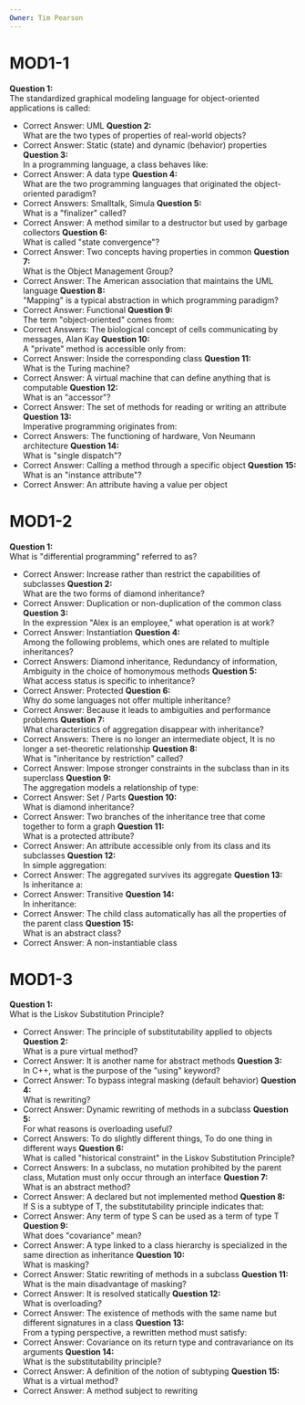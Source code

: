 ```yaml
---
Owner: Tim Pearson
---
```

# MOD1-1
**Question 1:**  
The standardized graphical modeling language for object-oriented applications is called:
- Correct Answer: UML
**Question 2:**  
What are the two types of properties of real-world objects?
- Correct Answer: Static (state) and dynamic (behavior) properties
**Question 3:**  
In a programming language, a class behaves like:
- Correct Answer: A data type
**Question 4:**  
What are the two programming languages that originated the object-oriented paradigm?
- Correct Answers: Smalltalk, Simula
**Question 5:**  
What is a "finalizer" called?
- Correct Answer: A method similar to a destructor but used by garbage collectors
**Question 6:**  
What is called "state convergence"?
- Correct Answer: Two concepts having properties in common
**Question 7:**  
What is the Object Management Group?
- Correct Answer: The American association that maintains the UML language
**Question 8:**  
"Mapping" is a typical abstraction in which programming paradigm?
- Correct Answer: Functional
**Question 9:**  
The term "object-oriented" comes from:
- Correct Answers: The biological concept of cells communicating by messages, Alan Kay
**Question 10:**  
A "private" method is accessible only from:
- Correct Answer: Inside the corresponding class
**Question 11:**  
What is the Turing machine?
- Correct Answer: A virtual machine that can define anything that is computable
**Question 12:**  
What is an "accessor"?
- Correct Answer: The set of methods for reading or writing an attribute
**Question 13:**  
Imperative programming originates from:
- Correct Answers: The functioning of hardware, Von Neumann architecture
**Question 14:**  
What is "single dispatch"?
- Correct Answer: Calling a method through a specific object
**Question 15:**  
What is an "instance attribute"?
- Correct Answer: An attribute having a value per object
# MOD1-2
**Question 1:**  
What is "differential programming" referred to as?
- Correct Answer: Increase rather than restrict the capabilities of subclasses
**Question 2:**  
What are the two forms of diamond inheritance?
- Correct Answer: Duplication or non-duplication of the common class
**Question 3:**  
In the expression "Alex is an employee," what operation is at work?
- Correct Answer: Instantiation
**Question 4:**  
Among the following problems, which ones are related to multiple inheritances?
- Correct Answers: Diamond inheritance, Redundancy of information, Ambiguity in the choice of homonymous methods
**Question 5:**  
What access status is specific to inheritance?
- Correct Answer: Protected
**Question 6:**  
Why do some languages not offer multiple inheritance?
- Correct Answer: Because it leads to ambiguities and performance problems
**Question 7:**  
What characteristics of aggregation disappear with inheritance?
- Correct Answers: There is no longer an intermediate object, It is no longer a set-theoretic relationship
**Question 8:**  
What is "inheritance by restriction" called?
- Correct Answer: Impose stronger constraints in the subclass than in its superclass
**Question 9:**  
The aggregation models a relationship of type:
- Correct Answer: Set / Parts
**Question 10:**  
What is diamond inheritance?
- Correct Answer: Two branches of the inheritance tree that come together to form a graph
**Question 11:**  
What is a protected attribute?
- Correct Answer: An attribute accessible only from its class and its subclasses
**Question 12:**  
In simple aggregation:
- Correct Answer: The aggregated survives its aggregate
**Question 13:**  
Is inheritance a:
- Correct Answer: Transitive
**Question 14:**  
In inheritance:
- Correct Answer: The child class automatically has all the properties of the parent class
**Question 15:**  
What is an abstract class?
- Correct Answer: A non-instantiable class
  
# MOD1-3
**Question 1:**  
What is the Liskov Substitution Principle?
- Correct Answer: The principle of substitutability applied to objects
**Question 2:**  
What is a pure virtual method?
- Correct Answer: It is another name for abstract methods
**Question 3:**  
In C++, what is the purpose of the "using" keyword?
- Correct Answer: To bypass integral masking (default behavior)
**Question 4:**  
What is rewriting?
- Correct Answer: Dynamic rewriting of methods in a subclass
**Question 5:**  
For what reasons is overloading useful?
- Correct Answers: To do slightly different things, To do one thing in different ways
**Question 6:**  
What is called "historical constraint" in the Liskov Substitution Principle?
- Correct Answers: In a subclass, no mutation prohibited by the parent class, Mutation must only occur through an interface
**Question 7:**  
What is an abstract method?
- Correct Answer: A declared but not implemented method
**Question 8:**  
If S is a subtype of T, the substitutability principle indicates that:
- Correct Answer: Any term of type S can be used as a term of type T
**Question 9:**  
What does "covariance" mean?
- Correct Answer: A type linked to a class hierarchy is specialized in the same direction as inheritance
**Question 10:**  
What is masking?
- Correct Answer: Static rewriting of methods in a subclass
**Question 11:**  
What is the main disadvantage of masking?
- Correct Answer: It is resolved statically
**Question 12:**  
What is overloading?
- Correct Answer: The existence of methods with the same name but different signatures in a class
**Question 13:**  
From a typing perspective, a rewritten method must satisfy:
- Correct Answer: Covariance on its return type and contravariance on its arguments
**Question 14:**  
What is the substitutability principle?
- Correct Answer: A definition of the notion of subtyping
**Question 15:**  
What is a virtual method?
- Correct Answer: A method subject to rewriting